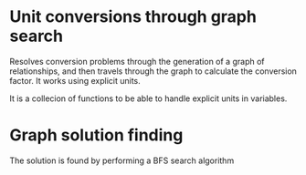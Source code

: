 # Unit conversions through graph search
Resolves conversion problems through the generation of a graph of relationships, and then travels through the graph to calculate the conversion factor. It works using explicit units.

It is a collecion of functions to be able to handle explicit units in variables.

# Graph solution finding
The solution is found by performing a BFS search algorithm
